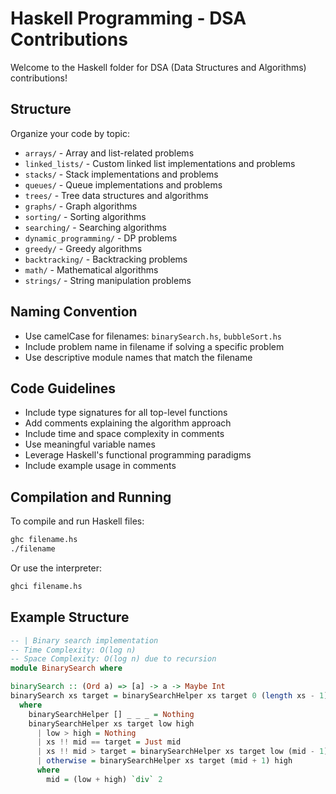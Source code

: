 # Haskell Programming - DSA Contributions

Welcome to the Haskell folder for DSA (Data Structures and Algorithms) contributions!

## Structure

Organize your code by topic:
- `arrays/` - Array and list-related problems
- `linked_lists/` - Custom linked list implementations and problems
- `stacks/` - Stack implementations and problems
- `queues/` - Queue implementations and problems
- `trees/` - Tree data structures and algorithms
- `graphs/` - Graph algorithms
- `sorting/` - Sorting algorithms
- `searching/` - Searching algorithms
- `dynamic_programming/` - DP problems
- `greedy/` - Greedy algorithms
- `backtracking/` - Backtracking problems
- `math/` - Mathematical algorithms
- `strings/` - String manipulation problems

## Naming Convention

- Use camelCase for filenames: `binarySearch.hs`, `bubbleSort.hs`
- Include problem name in filename if solving a specific problem
- Use descriptive module names that match the filename

## Code Guidelines

- Include type signatures for all top-level functions
- Add comments explaining the algorithm approach
- Include time and space complexity in comments
- Use meaningful variable names
- Leverage Haskell's functional programming paradigms
- Include example usage in comments

## Compilation and Running

To compile and run Haskell files:
```bash
ghc filename.hs
./filename
```

Or use the interpreter:
```bash
ghci filename.hs
```

## Example Structure

```haskell
-- | Binary search implementation
-- Time Complexity: O(log n)
-- Space Complexity: O(log n) due to recursion
module BinarySearch where

binarySearch :: (Ord a) => [a] -> a -> Maybe Int
binarySearch xs target = binarySearchHelper xs target 0 (length xs - 1)
  where
    binarySearchHelper [] _ _ _ = Nothing
    binarySearchHelper xs target low high
      | low > high = Nothing
      | xs !! mid == target = Just mid
      | xs !! mid > target = binarySearchHelper xs target low (mid - 1)
      | otherwise = binarySearchHelper xs target (mid + 1) high
      where
        mid = (low + high) `div` 2
```